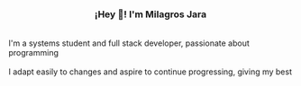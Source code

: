 <h3 align="center">¡Hey 👋! I'm Milagros Jara</h3>
</p>
<br/>I'm a systems student and full stack developer, passionate about programming</br>
<br/>I adapt easily to changes and aspire to continue progressing, giving my best</br>

